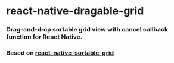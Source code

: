 # react-native-dragable-grid

### Drag-and-drop sortable grid view with cancel callback function for React Native.
### Based on [react-native-sortable-grid](https://github.com/ollija/react-native-sortable-grid)